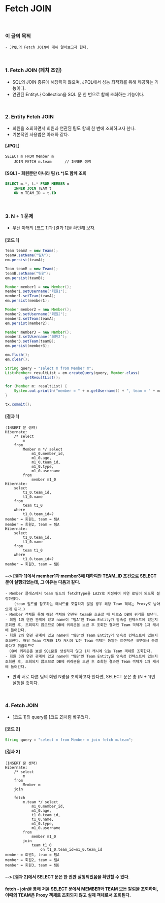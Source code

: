 # Fetch JOIN
<br/>

### 이 글의 목적
    - JPQL의 Fetch JOIN에 대해 알아보고자 한다.
<br/>

### 1. Fetch JOIN (페치 조인)
- SQL의 JOIN 종류에 해당하지 않으며, JPQL에서 성능 최적화를 위해 제공하는 기능이다.
- 연관된 Entity나 Collection을 SQL 문 한 번으로 함께 조회하는 기능이다.
<br/>

### 2. Entity Fetch JOIN
- 회원을 조회하면서 회원과 연관된 팀도 함께 한 번에 조회하고자 한다.
- 기본적인 사용법은 아래와 같다.
#### [JPQL]
```plaintext
SELECT m FROM Member m
    JOIN FETCH m.team      // INNER 생략
```
#### [SQL] - 회원뿐만 아니라 팀 (t.*)도 함께 조회
```sql
SELECT m.*, t.* FROM MEMBER m
    INNER JOIN TEAM t
    ON m.TEAM_ID = t.ID
```
<br/>

### 3. N + 1 문제
- 우선 아래의 [코드 1]과 [결과 1]을 확인해 보자.
#### [코드 1]
```java
Team teamA = new Team();
teamA.setName("팀A");
em.persist(teamA);

Team teamB = new Team();
teamB.setName("팀B");
em.persist(teamB);

Member member1 = new Member();
member1.setUsername("회원1");
member1.setTeam(teamA);
em.persist(member1);

Member member2 = new Member();
member2.setUsername("회원2");
member2.setTeam(teamA);
em.persist(member2);

Member member3 = new Member();
member3.setUsername("회원2");
member3.setTeam(teamB);
em.persist(member3);

em.flush();
em.clear();

String query = "select m from Member m";
List<Member> resultList = em.createQuery(query, Member.class)
        .getResultList();

for (Member m: resultList) {
    System.out.println("member = " + m.getUsername() + ", team = " + m.getTeam().getName());
}

tx.commit();
```
#### [결과 1]
```plaintext
(INSERT 문 생략)
Hibernate: 
    /* select
        m 
    from
        Member m */ select
            m1_0.member_id,
            m1_0.age,
            m1_0.team_id,
            m1_0.type,
            m1_0.username 
        from
            member m1_0
Hibernate: 
    select
        t1_0.team_id,
        t1_0.name 
    from
        team t1_0 
    where
        t1_0.team_id=?
member = 회원1, team = 팀A
member = 회원2, team = 팀A
Hibernate: 
    select
        t1_0.team_id,
        t1_0.name 
    from
        team t1_0 
    where
        t1_0.team_id=?
member = 회원3, team = 팀B
```
#### --> [결과 1]에서 member1과 member3에 대하여만 TEAM_ID 조건으로 SELECT 문이 실행되었는데, 그 이유는 다음과 같다.
```plaintext
- Member 클래스에서 team 필드의 fetchType을 LAZY로 지정하여 지연 로딩이 되도록 설정하였다.
    (team 필드를 참조하는 메서드를 호출하지 않을 경우 해당 Team 객체는 Proxy로 남아있게 된다.)
- Member 객체를 통해 해당 객체와 연관된 team을 호출할 때 비로소 DB에 쿼리를 보낸다.
- 회원 1과 연관 관계에 있고 name이 "팀A"인 Team Entity가 영속성 컨텍스트에 있는지 조회한 후, 조회되지 않으므로 DB에 쿼리문을 보낸 후 조회한 결과인 Team 객체가 1차 캐시에 들어간다.
- 회원 2와 연관 관계에 있고 name이 "팀B"인 Team Entity가 영속성 컨텍스트에 있는지 조회한다. 해당 Team 객체와 1차 캐시에 있는 Team 객체는 동일한 트랜잭션 내부에서 동일하다고 취급되므로
  DB에 쿼리문을 보낼 SQL문을 생성하지 않고 1차 캐시에 있는 Team 객체를 조회한다.
- 회원 3과 연관 관계에 있고 name이 "팀B"인 Team Entity를 영속성 컨텍스트에 있는지 조회한 후, 조회되지 않으므로 DB에 쿼리문을 보낸 후 조회한 결과인 Team 객체가 1차 캐시에 들어간다.
```
- 만약 서로 다른 팀의 회원 N명을 조회하고자 한다면, SELECT 문은 총 (N + 1)번 실행될 것이다.
<br/>

### 4. Fetch JOIN
- [코드 1]의 query를 [코드 2]처럼 바꾸었다.
#### [코드 2]
```java
String query = "select m from Member m join fetch m.team";
```
#### [결과 2]
```plaintext
(INSERT 문 생략)
Hibernate: 
    /* select
        m 
    from
        Member m 
    join
        
    fetch
        m.team */ select
            m1_0.member_id,
            m1_0.age,
            t1_0.team_id,
            t1_0.name,
            m1_0.type,
            m1_0.username 
        from
            member m1_0 
        join
            team t1_0 
                on t1_0.team_id=m1_0.team_id
member = 회원1, team = 팀A
member = 회원2, team = 팀A
member = 회원3, team = 팀B
```
#### --> [결과 2]에서 SELECT 문은 한 번만 실행되었음을 확인할 수 있다.
#### fetch - join을 통해 처음 SELECT 문에서 MEMBER와 TEAM 모든 칼럼을 조회하며, 이때의 TEAM은 Proxy 객체로 조회되지 않고 실제 객체로서 조회된다.
